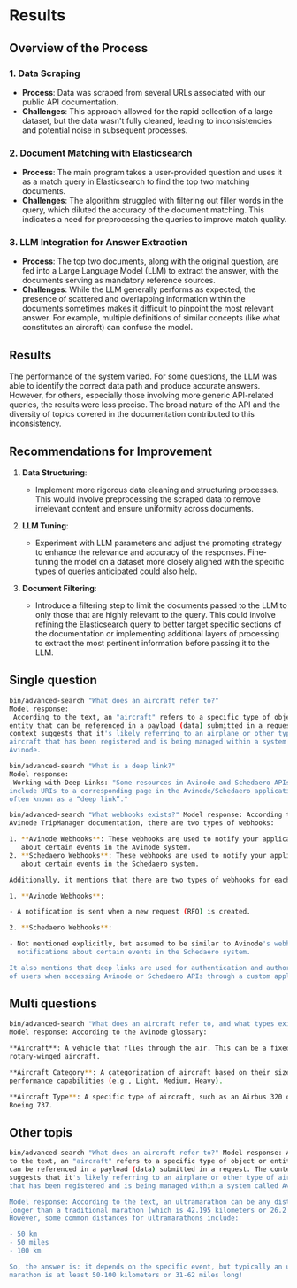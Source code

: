 # Results

## Overview of the Process

### 1. Data Scraping
- **Process**: Data was scraped from several URLs associated with our public API documentation.
- **Challenges**: This approach allowed for the rapid collection of a large dataset, but the data wasn't fully cleaned, leading to inconsistencies and potential noise in subsequent processes.

### 2. Document Matching with Elasticsearch
- **Process**: The main program takes a user-provided question and uses it as a match query in Elasticsearch to find the top two matching documents.
- **Challenges**: The algorithm struggled with filtering out filler words in the query, which diluted the accuracy of the document matching. This indicates a need for preprocessing the queries to improve match quality.

### 3. LLM Integration for Answer Extraction
- **Process**: The top two documents, along with the original question, are fed into a Large Language Model (LLM) to extract the answer, with the documents serving as mandatory reference sources.
- **Challenges**: While the LLM generally performs as expected, the presence of scattered and overlapping information within the documents sometimes makes it difficult to pinpoint the most relevant answer. For example, multiple definitions of similar concepts (like what constitutes an aircraft) can confuse the model.

## Results

The performance of the system varied. For some questions, the LLM was able to identify the correct data path and produce accurate answers. However, for others, especially those involving more generic API-related queries, the results were less precise. The broad nature of the API and the diversity of topics covered in the documentation contributed to this inconsistency.

## Recommendations for Improvement

1. **Data Structuring**:
   - Implement more rigorous data cleaning and structuring processes. This would involve preprocessing the scraped data to remove irrelevant content and ensure uniformity across documents.

2. **LLM Tuning**:
   - Experiment with LLM parameters and adjust the prompting strategy to enhance the relevance and accuracy of the responses. Fine-tuning the model on a dataset more closely aligned with the specific types of queries anticipated could also help.

3. **Document Filtering**:
   - Introduce a filtering step to limit the documents passed to the LLM to only those that are highly relevant to the query. This could involve refining the Elasticsearch query to better target specific sections of the documentation or implementing additional layers of processing to extract the most pertinent information before passing it to the LLM.

## Single question

```bash
bin/advanced-search "What does an aircraft refer to?"
Model response:
 According to the text, an "aircraft" refers to a specific type of object or
entity that can be referenced in a payload (data) submitted in a request. The
context suggests that it's likely referring to an airplane or other type of
aircraft that has been registered and is being managed within a system called
Avinode.
```

```bash
bin/advanced-search "What is a deep link?"
Model response:
 Working-with-Deep-Links: "Some resources in Avinode and Schedaero APIs may
include URIs to a corresponding page in the Avinode/Schedaero application,
often known as a “deep link”."
```

```bash
bin/advanced-search "What webhooks exists?" Model response: According to the
Avinode TripManager documentation, there are two types of webhooks:

1. **Avinode Webhooks**: These webhooks are used to notify your application
   about certain events in the Avinode system.
2. **Schedaero Webhooks**: These webhooks are used to notify your application
   about certain events in the Schedaero system.

Additionally, it mentions that there are two types of webhooks for each system:

1. **Avinode Webhooks**:

- A notification is sent when a new request (RFQ) is created.

2. **Schedaero Webhooks**:

- Not mentioned explicitly, but assumed to be similar to Avinode's webhooks with
  notifications about certain events in the Schedaero system.

It also mentions that deep links are used for authentication and authorization
of users when accessing Avinode or Schedaero APIs through a custom application.
```

## Multi questions

```bash
bin/advanced-search "What does an aircraft refer to, and what types exists?"
Model response: According to the Avinode glossary:

**Aircraft**: A vehicle that flies through the air. This can be a fixed-wing or
rotary-winged aircraft.

**Aircraft Category**: A categorization of aircraft based on their size and
performance capabilities (e.g., Light, Medium, Heavy).

**Aircraft Type**: A specific type of aircraft, such as an Airbus 320 or a
Boeing 737.
```

## Other topis

```bash
bin/advanced-search "What does an aircraft refer to?" Model response: According
to the text, an "aircraft" refers to a specific type of object or entity that
can be referenced in a payload (data) submitted in a request. The context
suggests that it's likely referring to an airplane or other type of aircraft
that has been registered and is being managed within a system called Avinode.

Model response: According to the text, an ultramarathon can be any distance
longer than a traditional marathon (which is 42.195 kilometers or 26.2 miles).
However, some common distances for ultramarathons include:

- 50 km
- 50 miles
- 100 km

So, the answer is: it depends on the specific event, but typically an ultra
marathon is at least 50-100 kilometers or 31-62 miles long!
```
